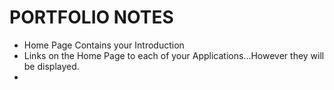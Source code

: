 # PORTFOLIO NOTES
- Home Page Contains your Introduction
- Links on the Home Page to each of your Applications...However
  they will be displayed.
- 
